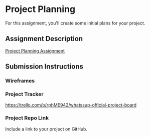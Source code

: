 # Project Planning
For this assignment, you'll create some initial plans for your project.

## Assignment Description
[Project Planning Assignment](https://education.launchcode.org/liftoff/modules/assignments/project-planning)

## Submission Instructions

### Wireframes


### Project Tracker

https://trello.com/b/rphME942/whatssup-official-project-board
### Project Repo Link

Include a link to your project on GitHub.
